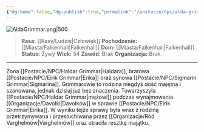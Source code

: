 ```yaml
---
{"dg-home":false,"dg-publish":true,"permalink":"/postacie/npc/alda-grimmar/","dgPassFrontmatter":true}
---
```


![AldaGrimmar.png|500](/img/user/Vault/Grafiki/NPC/AldaGrimmar.png)

> **Rasa:** [[Rasy/Ludzie\|Człowiek]]
> **Pochodzenie:** [[Miasta/Falkenhall\|Falkenhall]]
> **Dom:** [[Miasta/Falkenhall\|Falkenhall]]
> **Status:** Żywy
> **Wiek:** 54
> **Zawód**: Brak
> **Organizacja:** Brak

---

Żona [[Postacie/NPC/Haldar Grimmar\|Haldara]], bratowa [[Postacie/NPC/Eirik Grimmar\|Erika]] oraz synowa [[Postacie/NPC/Sigmarin Grimmar\|Sigmarina]]. Grimmarowie to rodzina niegdyś dość majętna i szanowana, jednak dzisiaj już bez znaczenia. Towarzyszyła [[Postacie/NPC/Haldar Grimmar\|mężowi]] podczas wynajmowania [[Organizacje/Davolki\|Davolków]] w sprawie [[Postacie/NPC/Eirik Grimmar\|Eirika]]. W wyniku tejże sprawy była wraz z rodziną przetrzymywana i przesłuchiwana przez [[Organizacje/Ród Varghelmów\|Varghelmów]] oraz utraciła resztkę majątku.